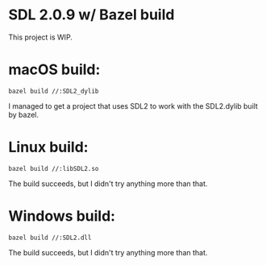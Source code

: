 # SDL 2.0.9 w/ Bazel build

This project is WIP.

# macOS build:

```
bazel build //:SDL2_dylib
```

I managed to get a project that uses SDL2 to work with the SDL2.dylib built by bazel.

# Linux build:
```
bazel build //:libSDL2.so
```

The build succeeds, but I didn't try anything more than that.

# Windows build:

```
bazel build //:SDL2.dll
```

The build succeeds, but I didn't try anything more than that.